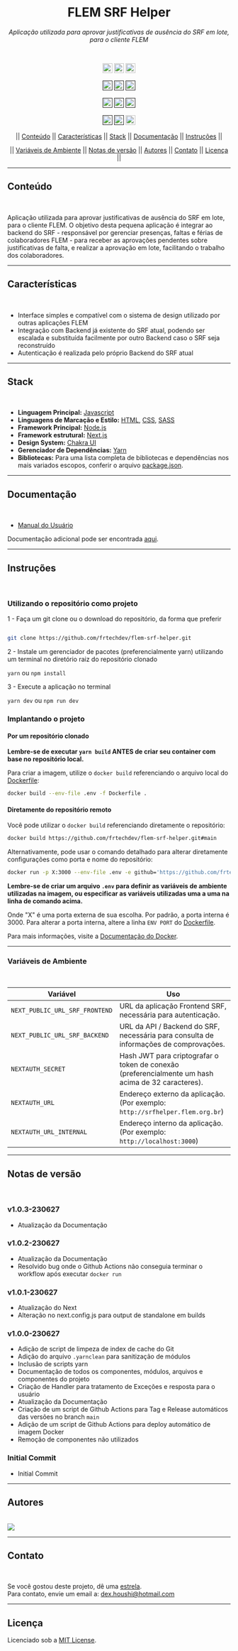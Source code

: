 <h1 align="center">FLEM SRF Helper</h1>
<p align=center><i align="center">Aplicação utilizada para aprovar justificativas de ausência do SRF em lote, para o cliente FLEM</i></p>

<br>

<div align="center">

<a href="https://reactjs.org"><img src="https://img.shields.io/badge/react-black?logo=react&logoColor=white" height="22" alt="React"/></a>
<a href="https://nextjs.org"><img src="https://img.shields.io/badge/Next-black?logo=next.js&logoColor=white" height="22" alt="NextJS"/></a>
<a href="https://chakra-ui.com"><img src="https://img.shields.io/badge/chakra-%234ED1C5.svg?logo=chakraui&logoColor=white" height="22" alt="ChakraUI"/></a>

<a href=""><img src="https://img.shields.io/badge/maintenance-passively--maintained-yellowgreen.svg" height="22" alt="Maintenance-passively-maintained"/></a>
<a href=""><img src="https://img.shields.io/github/last-commit/frtechdev/flem-srf-helper" height="22" alt="LastCommit"></a>
<a href=""><img src="https://snyk.io/test/github/frtechdev/flem-srf-helper/badge.svg" height="22" alt="Snyk"/></a>

<a href=""><img src="https://img.shields.io/github/repo-size/frtechdev/flem-srf-helper" height="22" alt="RepoSize"/></a>
<a href=""><img src="https://img.shields.io/github/languages/code-size/frtechdev/flem-srf-helper" height="22" alt="CodeSize"/></a>
<a href=""><img src="https://img.shields.io/github/contributors/frtechdev/flem-srf-helper" height="22" alt="Contributors"></a>

<a href=""><img src="https://img.shields.io/github/forks/frtechdev/flem-srf-helper" height="22" alt="Fork"></a>
<a href=""><img src="https://img.shields.io/github/release/frtechdev/flem-srf-helper.svg" height="22" alt="LatestRelease"></a>
<a href="https://github.com/frtechdev/flem-srf-helper/blob/main/LICENSE"><img src="https://img.shields.io/github/license/frtechdev/flem-srf-helper" height="22" alt="License"></a>

|| [Conteúdo](#section-conteudo) || [Características](#section-caracteristicas) || [Stack](#section-stack) || [Documentação](#section-documentacao) || [Instruções](#section-instrucoes) ||

|| [Variáveis de Ambiente](#section-vars) || [Notas de versão](#section-changelog) || [Autores](#section-autores) || [Contato](#section-contato) || [Licença](#section-licenca) ||

</div>

<hr>

<a name="section-conteudo">

## Conteúdo

</a>

<br>

Aplicação utilizada para aprovar justificativas de ausência do SRF em lote, para o cliente FLEM. O objetivo desta pequena aplicação é integrar ao backend do SRF - responsável por gerenciar presenças, faltas e férias de colaboradores FLEM - para receber as aprovações pendentes sobre justificativas de falta, e realizar a aprovação em lote, facilitando o trabalho dos colaboradores.

<hr>

<a name="section-caracteristicas">

## Características

</a>

<br>

- Interface simples e compatível com o sistema de design utilizado por outras aplicações FLEM
- Integração com Backend já existente do SRF atual, podendo ser escalada e substituída facilmente por outro Backend caso o SRF seja reconstruído
- Autenticação é realizada pelo próprio Backend do SRF atual

<hr>

<a name="section-stack">

## Stack

</a>

<br>

- **Linguagem Principal:** [Javascript](https://developer.mozilla.org/pt-BR/docs/Web/JavaScript)
- **Linguagens de Marcação e Estilo:** [HTML](https://developer.mozilla.org/pt-BR/docs/Web/HTML), [CSS](https://developer.mozilla.org/pt-BR/docs/Web/CSS), [SASS](https://sass-lang.com/documentation)
- **Framework Principal:** [Node.js](https://nodejs.org/en/docs/)
- **Framework estrutural:** [Next.js](https://nextjs.org/docs/getting-started)
- **Design System:** [Chakra UI](https://chakra-ui.com/docs/getting-started)
- **Gerenciador de Dependências:** [Yarn](https://yarnpkg.com/getting-started)
- **Bibliotecas:** Para uma lista completa de bibliotecas e dependências nos mais variados escopos, conferir o arquivo [package.json](https://github.com/frtechdev/flem-srf-helper/blob/main/package.json).

<hr>

<a name="section-documentacao">

## Documentação

</a>

<br>

- [Manual do Usuário](https://frtechdev.github.io/flem-srf-helper/resources/srf_helper_manual_do_usuario.pdf)

Documentação adicional pode ser encontrada [aqui](https://frtechdev.github.io/flem-srf-helper/).

<hr>

<a name="section-instrucoes">

## Instruções

</a>

<br>

### Utilizando o repositório como projeto

</a>

1 - Faça um git clone ou o download do repositório, da forma que preferir

```bash

git clone https://github.com/frtechdev/flem-srf-helper.git

```

2 - Instale um gerenciador de pacotes (preferencialmente yarn) utilizando um terminal no diretório raiz do repositório clonado

`yarn` ou `npm install`

3 - Execute a aplicação no terminal

`yarn dev` ou `npm run dev`

### Implantando o projeto

</a>

#### Por um repositório clonado

**Lembre-se de executar `yarn build` ANTES de criar seu container com base no repositório local.**

Para criar a imagem, utilize o `docker build` referenciando o arquivo local do [Dockerfile](https://github.com/frtechdev/flem-srf-helper/blob/main/Dockerfile):

```bash
docker build --env-file .env -f Dockerfile .
```

#### Diretamente do repositório remoto

Você pode utilizar o `docker build` referenciando diretamente o repositório:

```bash
docker build https://github.com/frtechdev/flem-srf-helper.git#main
```

Alternativamente, pode usar o comando detalhado para alterar diretamente configurações como porta e nome do repositório:

```bash
docker run -p X:3000 --env-file .env -e github='https://github.com/frtechdev/flem-file-upload-api.git' -it frtechdev/flem-file-upload-api
```

**Lembre-se de criar um arquivo `.env` para definir as variáveis de ambiente utilizadas na imagem, ou especificar as variáveis utilizadas uma a uma na linha de comando acima.**

Onde "X" é uma porta externa de sua escolha. Por padrão, a porta interna é 3000.
Para alterar a porta interna, altere a linha `ENV PORT` do [Dockerfile](https://github.com/frtechdev/flem-srf-helper/blob/main/Dockerfile).

Para mais informações, visite a [Documentação do Docker](https://docs.docker.com).

</a>

<hr>

<a name="section-vars">

### Variáveis de Ambiente

</a>

<br>

| Variável      | Uso   |
|---------------|-------|
|`NEXT_PUBLIC_URL_SRF_FRONTEND` | URL da aplicação Frontend SRF, necessária para autenticação. | |
|`NEXT_PUBLIC_URL_SRF_BACKEND` | URL da API / Backend do SRF, necessária para consulta de informações de comprovações. | |
|`NEXTAUTH_SECRET` | Hash JWT para criptografar o token de conexão (preferencialmente um hash acima de 32 caracteres). | |
|`NEXTAUTH_URL` | Endereço externo da aplicação. (Por exemplo: `http://srfhelper.flem.org.br`) | |
|`NEXTAUTH_URL_INTERNAL` | Endereço interno da aplicação. (Por exemplo: `http://localhost:3000`) | |

<hr>

<a name="section-changelog">

## Notas de versão

</a>

<br>

### v1.0.3-230627

- Atualização da Documentação

### v1.0.2-230627

- Atualização da Documentação
- Resolvido bug onde o Github Actions não conseguia terminar o workflow após executar `docker run`

### v1.0.1-230627

- Atualização do Next
- Alteração no next.config.js para output de standalone em builds

### v1.0.0-230627

- Adição de script de limpeza de index de cache do Git
- Adição do arquivo `.yarnclean` para sanitização de módulos
- Inclusão de scripts yarn
- Documentação de todos os componentes, módulos, arquivos e componentes do projeto
- Criação de Handler para tratamento de Exceções e resposta para o usuário
- Atualização da Documentação
- Criação de um script de Github Actions para Tag e Release automáticos das versões no branch `main`
- Adição de um script de Github Actions para deploy automático de imagem Docker
- Remoção de componentes não utilizados

### Initial Commit

- Initial Commit

<hr>

<a name="section-autores">

## Autores

</a>

<br>

<a href="https://github.com/frtechdev/flem-srf-helper/graphs/contributors">
  <img src="https://contrib.rocks/image?repo=frtechdev/flem-srf-helper" />
</a>

<hr>

<a name="section-contato">

## Contato

</a>

<br>

Se você gostou deste projeto, dê uma <a href="https://github.com/frtechdev/flem-srf-helper" data-icon="octicon-star" aria-label="Star frtechdev/flem-srf-helper on GitHub">estrela</a>. <br>
Para contato, envie um email a: <a href="mailto:dex.houshi@hotmail.com">dex.houshi@hotmail.com</a>

<hr>

<a name="section-licenca">

## Licença

</a>

Licenciado sob a [MIT License](https://github.com/frtechdev/flem-srf-helper/blob/main/LICENSE).
